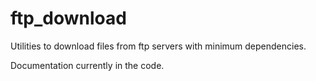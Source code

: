 # ftp_download
Utilities to download files from ftp servers with minimum dependencies.

Documentation currently in the code.
